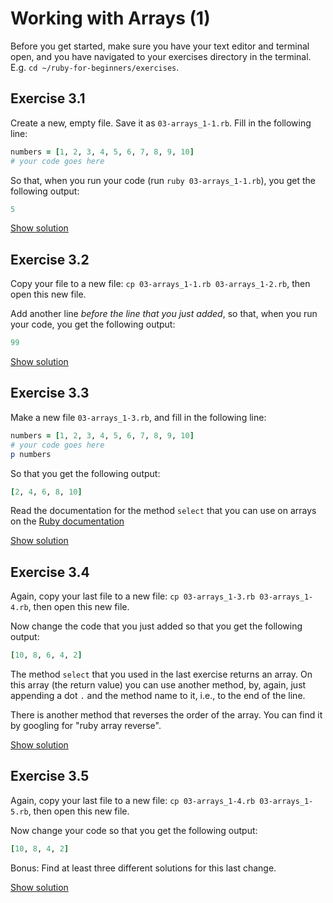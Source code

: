 # Working with Arrays (1)

Before you get started, make sure you have your text editor and terminal open,
and you have navigated to your exercises directory in the terminal. E.g. `cd
~/ruby-for-beginners/exercises`.

## Exercise 3.1

Create a new, empty file. Save it as `03-arrays_1-1.rb`. Fill in the following
line:

```ruby
numbers = [1, 2, 3, 4, 5, 6, 7, 8, 9, 10]
# your code goes here
```

So that, when you run your code (run `ruby 03-arrays_1-1.rb`), you get the
following output:

```ruby
5
```

<a href="/solutions/03-arrays_1-1.rb" class="solution">Show solution</a>

## Exercise 3.2

Copy your file to a new file: `cp 03-arrays_1-1.rb 03-arrays_1-2.rb`, then open this
new file.

Add another line *before the line that you just added*, so that, when you run
your code, you get the following output:

```ruby
99
```

<a href="/solutions/03-arrays_1-2.rb" class="solution">Show solution</a>

## Exercise 3.3

Make a new file `03-arrays_1-3.rb`, and fill in the following line:

```ruby
numbers = [1, 2, 3, 4, 5, 6, 7, 8, 9, 10]
# your code goes here
p numbers
```

So that you get the following output:

```ruby
[2, 4, 6, 8, 10]
```

<p class="hint">
Read the documentation for the method <code>select</code> that you can use on arrays
on the <a href="http://www.ruby-doc.org/core-2.2.0/Array.html#method-i-select">Ruby documentation</a>
</p>

<a href="/solutions/03-arrays_1-3.rb" class="solution">Show solution</a>

## Exercise 3.4

Again, copy your last file to a new file: `cp 03-arrays_1-3.rb 03-arrays_1-4.rb`,
then open this new file.

Now change the code that you just added so that you get the following output:

```ruby
[10, 8, 6, 4, 2]
```

<p class="hint">
The method <code>select</code> that you used in the last exercise returns an array.
On this array (the return value) you can use another method, by, again, just
appending a dot <code>.</code> and the method name to it, i.e., to the end of the line.
</p>

<p class="hint">
There is another method that reverses the order of the array. You can
find it by googling for "ruby array reverse".
</p>

<a href="/solutions/03-arrays_1-4.rb" class="solution">Show solution</a>

## Exercise 3.5

Again, copy your last file to a new file: `cp 03-arrays_1-4.rb 03-arrays_1-5.rb`,
then open this new file.

Now change your code so that you get the following output:

```ruby
[10, 8, 4, 2]
```

Bonus: Find at least three different solutions for this last change.

<a href="/solutions/03-arrays_1-5.rb" class="solution">Show solution</a>



